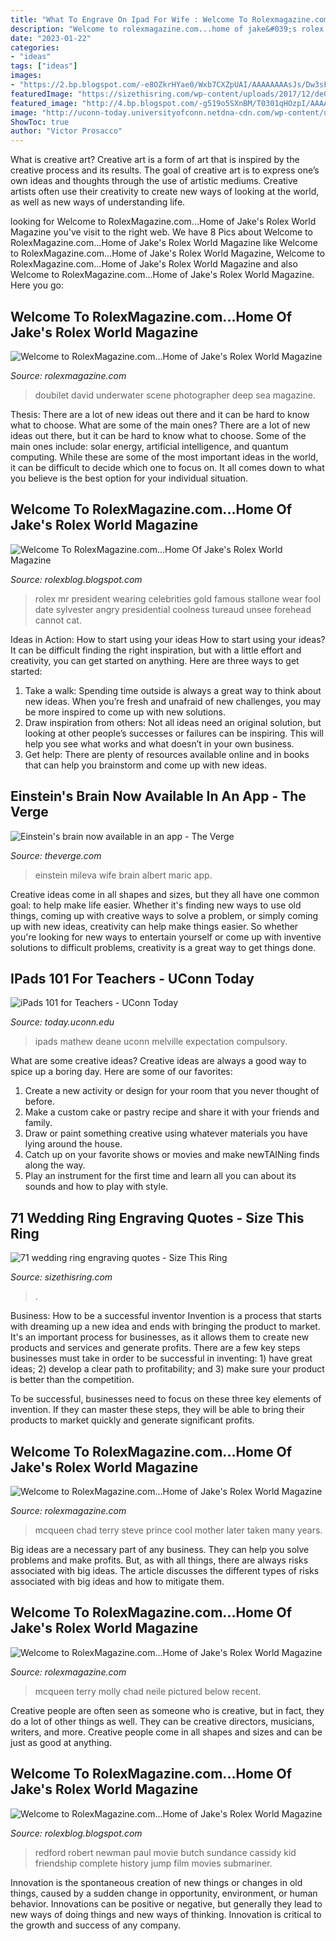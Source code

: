 ```yaml
---
title: "What To Engrave On Ipad For Wife : Welcome To Rolexmagazine.com...home Of Jake&#039;s Rolex World Magazine"
description: "Welcome to rolexmagazine.com...home of jake&#039;s rolex world magazine"
date: "2023-01-22"
categories:
- "ideas"
tags: ["ideas"]
images:
- "https://2.bp.blogspot.com/-e8OZkrHYae0/Wxb7CXZpUAI/AAAAAAAAsJs/Dw3sFojrMfQ1sbWbOqdIa-psti4QLH0swCLcBGAs/s3200/Chad-and-Steve-McQueen.jpg"
featuredImage: "https://sizethisring.com/wp-content/uploads/2017/12/de0a39e01c292214af5dae35a5f55ca7.jpg"
featured_image: "http://4.bp.blogspot.com/-g519o5SXnBM/T0301qHOzpI/AAAAAAAANK8/3NPQ0RalymU/s1600/David-Doubilet-Underwater-Scene.jpg"
image: "http://uconn-today.universityofconn.netdna-cdn.com/wp-content/uploads/2013/05/iStock_000021227773Small.jpg"
ShowToc: true
author: "Victor Prosacco"
---
```



What is creative art?
Creative art is a form of art that is inspired by the creative process and its results. The goal of creative art is to express one’s own ideas and thoughts through the use of artistic mediums. Creative artists often use their creativity to create new ways of looking at the world, as well as new ways of understanding life.

	

		
looking for Welcome to RolexMagazine.com...Home of Jake&#039;s Rolex World Magazine you've visit to the right web. We have 8 Pics about Welcome to RolexMagazine.com...Home of Jake&#039;s Rolex World Magazine like Welcome to RolexMagazine.com...Home of Jake&#039;s Rolex World Magazine, Welcome to RolexMagazine.com...Home of Jake&#039;s Rolex World Magazine and also Welcome to RolexMagazine.com...Home of Jake&#039;s Rolex World Magazine. Here you go:
		
    
## Welcome To RolexMagazine.com...Home Of Jake&#039;s Rolex World Magazine

<img loading=lazy src="http://4.bp.blogspot.com/-g519o5SXnBM/T0301qHOzpI/AAAAAAAANK8/3NPQ0RalymU/s1600/David-Doubilet-Underwater-Scene.jpg" onerror="this.onerror=null;this.src='https://tse2.mm.bing.net/th?id=OIP.s1SdjIKUDNXUDHApRU6DKwHaGB&amp;pid=15.1';" alt="Welcome to RolexMagazine.com...Home of Jake&#039;s Rolex World Magazine">

_Source: rolexmagazine.com_

>doubilet david underwater scene photographer deep sea magazine. 

	

Thesis: There are a lot of new ideas out there and it can be hard to know what to choose. What are some of the main ones?
There are a lot of new ideas out there, but it can be hard to know what to choose. Some of the main ones include: solar energy, artificial intelligence, and quantum computing. While these are some of the most important ideas in the world, it can be difficult to decide which one to focus on. It all comes down to what you believe is the best option for your individual situation.

    
## Welcome To RolexMagazine.com...Home Of Jake&#039;s Rolex World Magazine

<img loading=lazy src="http://4.bp.blogspot.com/_04kZGR_ltmE/Su5P2RkiKAI/AAAAAAAAFAY/RZUi3MV1T9w/s800/Mr-T-Rolex-President.jpg" onerror="this.onerror=null;this.src='https://tse3.mm.bing.net/th?id=OIP.5ILf3tbQgG7VbabRL7H48wHaG-&amp;pid=15.1';" alt="Welcome To RolexMagazine.com...Home Of Jake&#039;s Rolex World Magazine">

_Source: rolexblog.blogspot.com_

>rolex mr president wearing celebrities gold famous stallone wear fool date sylvester angry presidential coolness tureaud unsee forehead cannot cat. 

	

Ideas in Action: How to start using your ideas
How to start using your ideas? It can be difficult finding the right inspiration, but with a little effort and creativity, you can get started on anything. Here are three ways to get started: 
1. Take a walk: Spending time outside is always a great way to think about new ideas. When you’re fresh and unafraid of new challenges, you may be more inspired to come up with new solutions. 
2. Draw inspiration from others: Not all ideas need an original solution, but looking at other people’s successes or failures can be inspiring. This will help you see what works and what doesn’t in your own business. 
3. Get help: There are plenty of resources available online and in books that can help you brainstorm and come up with new ideas.

    
## Einstein&#039;s Brain Now Available In An App - The Verge

<img loading=lazy src="https://cdn.vox-cdn.com/thumbor/lYvewco-LmeKpSs9-1hxzoxHVaU=/0x42:773x557/1200x800/filters:focal(0x42:773x557)/cdn.vox-cdn.com/assets/1066817/773px-Albert_Einstein_and_his_wife_Mileva_Maric.jpg" onerror="this.onerror=null;this.src='https://tse2.mm.bing.net/th?id=OIP.BPpoRXeacfDYzn9YBDYHDgHaE8&amp;pid=15.1';" alt="Einstein&#039;s brain now available in an app - The Verge">

_Source: theverge.com_

>einstein mileva wife brain albert maric app. 

	

Creative ideas come in all shapes and sizes, but they all have one common goal: to help make life easier. Whether it's finding new ways to use old things, coming up with creative ways to solve a problem, or simply coming up with new ideas, creativity can help make things easier. So whether you're looking for new ways to entertain yourself or come up with inventive solutions to difficult problems, creativity is a great way to get things done.

    
## IPads 101 For Teachers - UConn Today

<img loading=lazy src="http://uconn-today.universityofconn.netdna-cdn.com/wp-content/uploads/2013/05/iStock_000021227773Small.jpg" onerror="this.onerror=null;this.src='https://tse1.mm.bing.net/th?id=OIP.KI1mWD-b8vhkFQIC3Mo28QHaE8&amp;pid=15.1';" alt="iPads 101 for Teachers - UConn Today">

_Source: today.uconn.edu_

>ipads mathew deane uconn melville expectation compulsory. 

	

What are some creative ideas?
Creative ideas are always a good way to spice up a boring day. Here are some of our favorites: 
1. Create a new activity or design for your room that you never thought of before. 
2. Make a custom cake or pastry recipe and share it with your friends and family. 
3. Draw or paint something creative using whatever materials you have lying around the house. 
4. Catch up on your favorite shows or movies and make newTAINing finds along the way. 
5. Play an instrument for the first time and learn all you can about its sounds and how to play with style.

    
## 71 Wedding Ring Engraving Quotes - Size This Ring

<img loading=lazy src="https://sizethisring.com/wp-content/uploads/2017/12/de0a39e01c292214af5dae35a5f55ca7.jpg" onerror="this.onerror=null;this.src='https://tse3.mm.bing.net/th?id=OIP.ozZebBSD3VJwmOYdy2Xm9QAAAA&amp;pid=15.1';" alt="71 wedding ring engraving quotes - Size This Ring">

_Source: sizethisring.com_

>. 

	

Business: How to be a successful inventor
Invention is a process that starts with dreaming up a new idea and ends with bringing the product to market. It's an important process for businesses, as it allows them to create new products and services and generate profits.
There are a few key steps businesses must take in order to be successful in inventing: 1) have great ideas; 2) develop a clear path to profitability; and 3) make sure your product is better than the competition.

To be successful, businesses need to focus on these three key elements of invention. If they can master these steps, they will be able to bring their products to market quickly and generate significant profits.

    
## Welcome To RolexMagazine.com...Home Of Jake&#039;s Rolex World Magazine

<img loading=lazy src="https://2.bp.blogspot.com/-e8OZkrHYae0/Wxb7CXZpUAI/AAAAAAAAsJs/Dw3sFojrMfQ1sbWbOqdIa-psti4QLH0swCLcBGAs/s3200/Chad-and-Steve-McQueen.jpg" onerror="this.onerror=null;this.src='https://tse2.mm.bing.net/th?id=OIP.t6rRjJicXiEMrfACaKhOHwHaHp&amp;pid=15.1';" alt="Welcome to RolexMagazine.com...Home of Jake&#039;s Rolex World Magazine">

_Source: rolexmagazine.com_

>mcqueen chad terry steve prince cool mother later taken many years. 

	

Big ideas are a necessary part of any business. They can help you solve problems and make profits. But, as with all things, there are always risks associated with big ideas. The article discusses the different types of risks associated with big ideas and how to mitigate them.

    
## Welcome To RolexMagazine.com...Home Of Jake&#039;s Rolex World Magazine

<img loading=lazy src="https://3.bp.blogspot.com/-RVZH1jN3lrY/W0Osy4ClusI/AAAAAAAAscI/Tr9qro0lYOMmklNdyR9OKiPVYEcTfrdIgCLcBGAs/s1600/Terry-and-Molly-McQueen.jpg" onerror="this.onerror=null;this.src='https://tse2.mm.bing.net/th?id=OIP.CxPZiu-JoLgsQxPZqB7nCQHaLB&amp;pid=15.1';" alt="Welcome to RolexMagazine.com...Home of Jake&#039;s Rolex World Magazine">

_Source: rolexmagazine.com_

>mcqueen terry molly chad neile pictured below recent. 

	

Creative people are often seen as someone who is creative, but in fact, they do a lot of other things as well. They can be creative directors, musicians, writers, and more. Creative people come in all shapes and sizes and can be just as good at anything.

    
## Welcome To RolexMagazine.com...Home Of Jake&#039;s Rolex World Magazine

<img loading=lazy src="http://4.bp.blogspot.com/_04kZGR_ltmE/S8sLQvJElJI/AAAAAAAAHFg/d5dD3JqdYiI/s800/Butch-Cassidy-And-The-Sundance-Kid-Robert-Redford-and-Paul-Newman-Movie.jpg" onerror="this.onerror=null;this.src='https://tse4.mm.bing.net/th?id=OIP.W7AVP6Wwh3QELsI4uwQElwHaDl&amp;pid=15.1';" alt="Welcome to RolexMagazine.com...Home of Jake&#039;s Rolex World Magazine">

_Source: rolexblog.blogspot.com_

>redford robert newman paul movie butch sundance cassidy kid friendship complete history jump film movies submariner. 

	

Innovation is the spontaneous creation of new things or changes in old things, caused by a sudden change in opportunity, environment, or human behavior. Innovations can be positive or negative, but generally they lead to new ways of doing things and new ways of thinking. Innovation is critical to the growth and success of any company.

